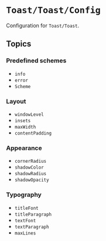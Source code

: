 # ``Toast/Toast/Config``

Configuration for ``Toast/Toast``.

## Topics

### Predefined schemes

- ``info``
- ``error``
- ``Scheme``

### Layout

- ``windowLevel``
- ``insets``
- ``maxWidth``
- ``contentPadding``

### Appearance

- ``cornerRadius``
- ``shadowColor``
- ``shadowRadius``
- ``shadowOpacity``

### Typography

- ``titleFont``
- ``titleParagraph``
- ``textFont``
- ``textParagraph``
- ``maxLines``
